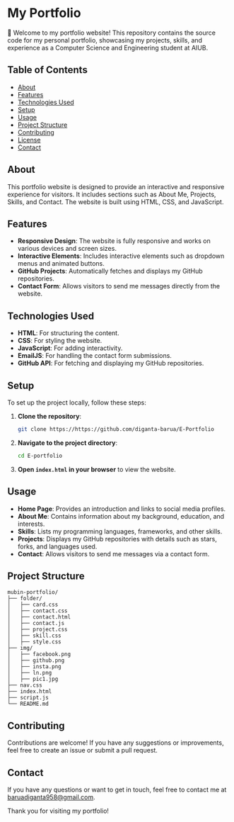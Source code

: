 # My Portfolio

🚀 Welcome to my portfolio website! This repository contains the source code for my personal portfolio, showcasing my projects, skills, and experience as a Computer Science and Engineering student at AIUB.

## Table of Contents
- [About](#about)
- [Features](#features)
- [Technologies Used](#technologies-used)
- [Setup](#setup)
- [Usage](#usage)
- [Project Structure](#project-structure)
- [Contributing](#contributing)
- [License](#license)
- [Contact](#contact)

## About
This portfolio website is designed to provide an interactive and responsive experience for visitors. It includes sections such as About Me, Projects, Skills, and Contact. The website is built using HTML, CSS, and JavaScript.

## Features
- **Responsive Design**: The website is fully responsive and works on various devices and screen sizes.
- **Interactive Elements**: Includes interactive elements such as dropdown menus and animated buttons.
- **GitHub Projects**: Automatically fetches and displays my GitHub repositories.
- **Contact Form**: Allows visitors to send me messages directly from the website.

## Technologies Used
- **HTML**: For structuring the content.
- **CSS**: For styling the website.
- **JavaScript**: For adding interactivity.
- **EmailJS**: For handling the contact form submissions.
- **GitHub API**: For fetching and displaying my GitHub repositories.

## Setup
To set up the project locally, follow these steps:

1. **Clone the repository**:
    ```bash
    git clone https://https://github.com/diganta-barua/E-Portfolio
    ```

2. **Navigate to the project directory**:
    ```bash
    cd E-portfolio
    ```

3. **Open `index.html` in your browser** to view the website.

## Usage
- **Home Page**: Provides an introduction and links to social media profiles.
- **About Me**: Contains information about my background, education, and interests.
- **Skills**: Lists my programming languages, frameworks, and other skills.
- **Projects**: Displays my GitHub repositories with details such as stars, forks, and languages used.
- **Contact**: Allows visitors to send me messages via a contact form.

## Project Structure
```
mubin-portfolio/
├── folder/
│   ├── card.css
│   ├── contact.css
│   ├── contact.html
│   ├── contact.js
│   ├── project.css
│   ├── skill.css
│   ├── style.css
├── img/
│   ├── facebook.png
│   ├── github.png
│   ├── insta.png
│   ├── ln.png
│   ├── pic1.jpg
├── nav.css
├── index.html
├── script.js
└── README.md
```

## Contributing
Contributions are welcome! If you have any suggestions or improvements, feel free to create an issue or submit a pull request.

## Contact
If you have any questions or want to get in touch, feel free to contact me at [baruadiganta958@gmail.com](baruadiganta958@gmail.com).

Thank you for visiting my portfolio!





